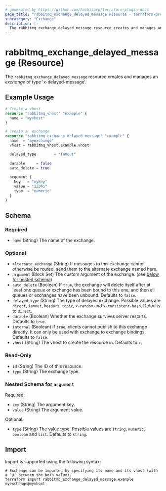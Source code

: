 ```yaml
---
# generated by https://github.com/hashicorp/terraform-plugin-docs
page_title: "rabbitmq_exchange_delayed_message Resource - terraform-provider-rabbitmq"
subcategory: "Exchange"
description: |-
  The rabbitmq_exchange_delayed_message resource creates and manages an exchange of type 'x-delayed-message'.
---
```


# rabbitmq_exchange_delayed_message (Resource)

The `rabbitmq_exchange_delayed_message` resource creates and manages an _exchange_ of type 'x-delayed-message'.

## Example Usage

```terraform
# Create a vhost
resource "rabbitmq_vhost" "example" {
  name = "myvhost"
}

# Create an exchange
resource "rabbitmq_exchange_delayed_message" "example" {
  name  = "myexchange"
  vhost = rabbitmq_vhost.example.vhost

  delayed_type        = "fanout"
  
  durable     = false
  auto_delete = true
  
  argument {
    key   = "myKey"
    value = "12345"
    type  = "numeric"
  }
}
```

<!-- schema generated by tfplugindocs -->
## Schema

### Required

- `name` (String) The name of the exchange.

### Optional

- `alternate_exchange` (String) If messages to this exchange cannot otherwise be routed, send them to the alternate exchange named here.
- `argument` (Block Set) The custom argument of the exchange. (see [below for nested schema](#nestedblock--argument))
- `auto_delete` (Boolean) If `true`, the exchange will delete itself after at least one queue or exchange has been bound to this one, and then all queues or exchanges have been unbound. Defaults to `false`.
- `delayed_type` (String) The type of delayed exchange. Possible values are `direct`, `fanout`, `headers`, `topic`, `x-random` and `x-consistent-hash`. Defaults to `direct`.
- `durable` (Boolean) Whether the exchange survives server restarts. Defaults to `true`.
- `internal` (Boolean) If `true`, clients cannot publish to this exchange directly. It can only be used with exchange to exchange bindings. Defaults to `false`.
- `vhost` (String) The vhost to create the resource in. Defaults to `/`.

### Read-Only

- `id` (String) The ID of this resource.
- `type` (String) The exchange type.

<a id="nestedblock--argument"></a>
### Nested Schema for `argument`

Required:

- `key` (String) The argument key.
- `value` (String) The argument value.

Optional:

- `type` (String) The value type. Possible values are `string`, `numeric`, `boolean` and `list`. Defaults to `string`.

## Import

Import is supported using the following syntax:

```shell
# Exchange can be imported by specifying its name and its vhost (with a '@' between the both value).
terraform import rabbitmq_exchange_delayed_message.example myexchange@myvhost
```

